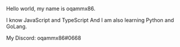 Hello world, my name is oqammx86.

I know JavaScript and TypeScript
And I am also learning Python and GoLang.

My Discord: oqammx86#0668
